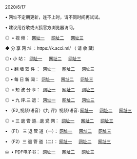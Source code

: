 <p>2020/6/17
<p>• 网址不定期更新，连不上时，请不同时间再试试。
<p>• 建议用谷歌或火狐官方浏览器访问。
<p>◎  • 视 频： 
<a href="http://dck.shirokuriwaki.com/" target="_blank">网址一</a> 　 
<a href="http://dss.shirokuriwaki.com/" target="_blank">网址二</a> 　 
<a href="http://doh.shirokuriwaki.com/b.html" target="_blank">网址三</a>
<p>◆ 分 享 网 址 ：https://k.acci.ml/  （ 请 收 藏） </p>

<p>◎•  小 站：  
<a href="http://dck.shirokuriwaki.com/f.html" target="_blank">网址一</a> 　 
<a href="http://dss.shirokuriwaki.com/h.html" target="_blank">网址二</a> 　 
<a href="http://doh.shirokuriwaki.com/k/" target="_blank">网址三</a></p><p>

<p>◎  • 翻 墙 软 件 ：  
<a href="http://dck.shirokuriwaki.com/ff/" target="_blank">网址一</a> 　 
<a href="http://dss.shirokuriwaki.com/s/read/a1_nd.html" target="_blank">网址二</a> 　 
<a href="http://doh.shirokuriwaki.com/ff/index.html" target="_blank">网址三</a></p>
<p>◎  • 每 日 新 闻：  
<a href="http://dck.shirokuriwaki.com/day/" target="_blank">网址一</a> 　 
<a href="http://dss.shirokuriwaki.com/day/" target="_blank">网址二</a> 　 
<a href="http://doh.shirokuriwaki.com/day/index.html" target="_blank">网址三</a></p>
<p>◎   • 短 波 分 享：  
<a href="http://dck.shirokuriwaki.com/h/" target="_blank">网址一</a> 　 
<a href="http://dss.shirokuriwaki.com/h/" target="_blank">网址二</a> 　 
<a href="http://doh.shirokuriwaki.com/h/index.html" target="_blank">网址三</a></p>
<p>◎   • 九 评.三 退：  
<a href="http://dck.shirokuriwaki.com/t/" target="_blank">网址一</a> 　 
<a href="http://dss.shirokuriwaki.com/v2/index.html" target="_blank">网址二</a> 　 
<a href="http://doh.shirokuriwaki.com/tt/index.html" target="_blank">网址三</a> 　</p>
<p>  • （E2_视频/语音）《九 评》视频/语音: 
<a href="http://dck.shirokuriwaki.com/7738.html" target="_blank">网址一</a> 　 
<a href="http://dss.shirokuriwaki.com/7614.html" target="_blank">网址二</a> 　 
<a href="http://doh.shirokuriwaki.com/7633.html" target="_blank">网址三</a></p>
<p>◎   • 三 退 管 道...退 党 网：  
<a href="http://dck.shirokuriwaki.com/go/td1.html" target="_blank">网址一</a> 　 
<a href="http://dss.shirokuriwaki.com/go/td2.html" target="_blank">网址二</a> 　 
<a href="http://doh.shirokuriwaki.com/go/td3.html" target="_blank">网址三</a></p>
<p>  • （F1） 三 退 管 道（一）： 
<a href="http://dck.shirokuriwaki.com/dd/" target="_blank">网址一</a> 　 
<a href="http://dss.shirokuriwaki.com/s/read/a1_tdx.html" target="_blank">网址二</a> 　 
<a href="http://doh.shirokuriwaki.com/dd/" target="_blank">网址三</a></p>
<p>  • （F2）三 退 管 道（二）： 
<a href="http://dss.shirokuriwaki.com/d/" target="_blank">网址一</a> 　 
<a href="http://dck.shirokuriwaki.com/d/index.html" target="_blank">网址二</a> 　 
<a href="http://doh.shirokuriwaki.com/d/" target="_blank">网址三</a></p>
<p>◎   • PDF电子书：  
<a href="http://dck.shirokuriwaki.com/p/" target="_blank">网址一</a> 　 
<a href="http://dss.shirokuriwaki.com/p/index.html" target="_blank">网址二</a> 　 
<a href="http://doh.shirokuriwaki.com/p/" target="_blank">网址三</a></p>
